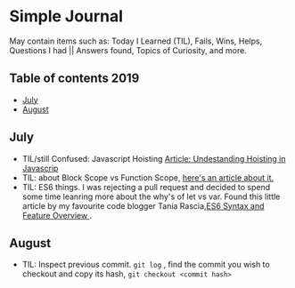 # Simple Journal
May contain items such as: Today I Learned (TIL), Fails, Wins, Helps, Questions I had || Answers found, Topics of Curiosity, and more. 


## Table of contents 2019
- [July](#july)
- [August](#august)


## July
- TIL/still Confused: Javascript Hoisting [Article: Undestanding Hoisting in Javascrip](https://scotch.io/tutorials/understanding-hoisting-in-javascript "Undestanding Hoisting in Javascript") 
- TIL: about Block Scope vs Function Scope, [here's an article about it.](https://medium.com/@josephcardillo/the-difference-between-function-and-block-scope-in-javascript-4296b2322abe "The Difference Between Function and Block Scope in JavaScript")
- TIL: ES6 things. I was rejecting a pull request and decided to spend some time leanring more about the why's of let vs var. Found this little article by my favourite code blogger Tania Rascia,[ES6 Syntax and Feature Overview
](https://www.taniarascia.com/es6-syntax-and-feature-overview/ "ES6 Syntax and Feature Overview
").


## August
- TIL: Inspect previous commit. `git log` , find the commit you wish to checkout and copy its hash, `git checkout <commit hash>`
